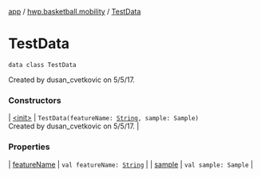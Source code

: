 [app](../../index.md) / [hwp.basketball.mobility](../index.md) / [TestData](.)

# TestData

`data class TestData`

Created by dusan_cvetkovic on 5/5/17.

### Constructors

| [&lt;init&gt;](-init-.md) | `TestData(featureName: `[`String`](https://kotlinlang.org/api/latest/jvm/stdlib/kotlin/-string/index.html)`, sample: Sample)`<br>Created by dusan_cvetkovic on 5/5/17. |

### Properties

| [featureName](feature-name.md) | `val featureName: `[`String`](https://kotlinlang.org/api/latest/jvm/stdlib/kotlin/-string/index.html) |
| [sample](sample.md) | `val sample: Sample` |

